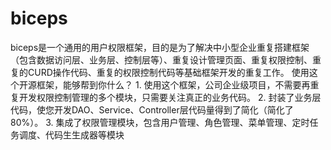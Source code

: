 # biceps
biceps是一个通用的用户权限框架，目的是为了解决中小型企业重复搭建框架（包含数据访问层、业务层、控制层等）、重复设计管理页面、重复权限控制、重复的CURD操作代码、重复的权限控制代码等基础框架开发的重复工作。 使用这个开源框架，能够帮到你什么？ 1. 使用这个框架，公司企业级项目，不需要再重复开发权限控制管理的多个模块，只需要关注真正的业务代码。 2. 封装了业务层代码，使您开发DAO、Service、Controller层代码量得到了简化（简化了80%）。 3. 集成了权限管理模块，包含用户管理、角色管理、菜单管理、定时任务调度、代码生生成器等模块
